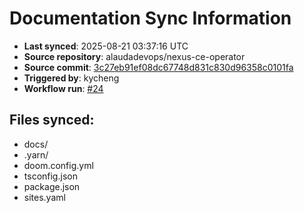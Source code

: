 # Documentation Sync Information

- **Last synced**: 2025-08-21 03:37:16 UTC
- **Source repository**: alaudadevops/nexus-ce-operator
- **Source commit**: [3c27eb91ef08dc67748d831c830d96358c0101fa](https://github.com/alaudadevops/nexus-ce-operator/commit/3c27eb91ef08dc67748d831c830d96358c0101fa)
- **Triggered by**: kycheng
- **Workflow run**: [#24](https://github.com/alaudadevops/nexus-ce-operator/actions/runs/17116387335)

## Files synced:
- docs/
- .yarn/
- doom.config.yml
- tsconfig.json
- package.json
- sites.yaml
